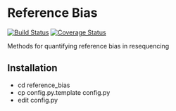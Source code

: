 # Reference Bias
[![Build Status](https://travis-ci.org/supernifty/reference-bias.svg?branch=master)](https://travis-ci.org/supernifty/mgsa)
[![Coverage Status](https://coveralls.io/repos/supernifty/reference-bias/badge.svg?branch=master&service=github)](https://coveralls.io/github/supernifty/reference-bias?branch=master)

Methods for quantifying reference bias in resequencing

## Installation

* cd reference_bias
* cp config.py.template config.py
* edit config.py
